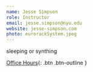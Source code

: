 ```yaml
---
name: Jesse Simpson
role: Instructor
email: jesse.simpson@nyu.edu
website: jesse-simpson.com
photo: eurorackSystem.jpeg
---
```


sleeping or synthing

[Office Hours](#){: .btn .btn-outline }
